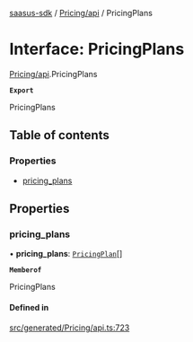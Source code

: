 [saasus-sdk](../README.md) / [Pricing/api](../modules/Pricing_api.md) / PricingPlans

# Interface: PricingPlans

[Pricing/api](../modules/Pricing_api.md).PricingPlans

**`Export`**

PricingPlans

## Table of contents

### Properties

- [pricing\_plans](Pricing_api.PricingPlans.md#pricing_plans)

## Properties

### pricing\_plans

• **pricing\_plans**: [`PricingPlan`](Pricing_api.PricingPlan.md)[]

**`Memberof`**

PricingPlans

#### Defined in

[src/generated/Pricing/api.ts:723](https://github.com/saasus-platform/saasus-sdk-javascript/blob/6b95732/src/generated/Pricing/api.ts#L723)
